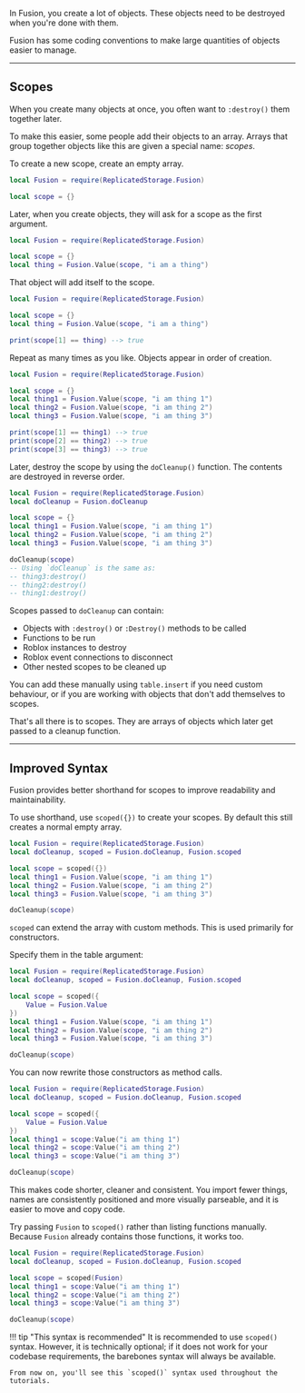 In Fusion, you create a lot of objects. These objects need to be destroyed when
you're done with them.

Fusion has some coding conventions to make large quantities of objects easier to
manage.

-----

## Scopes

When you create many objects at once, you often want to  `:destroy()` them
together later. 

To make this easier, some people add their objects to an array. Arrays that
group together objects like this are given a special name: *scopes*.

To create a new scope, create an empty array.

```Lua linenums="2" hl_lines="3"
local Fusion = require(ReplicatedStorage.Fusion)

local scope = {}
```

Later, when you create objects, they will ask for a scope as the first argument.

```Lua linenums="2" hl_lines="4"
local Fusion = require(ReplicatedStorage.Fusion)

local scope = {}
local thing = Fusion.Value(scope, "i am a thing")
```

That object will add itself to the scope.

```Lua linenums="2" hl_lines="6"
local Fusion = require(ReplicatedStorage.Fusion)

local scope = {}
local thing = Fusion.Value(scope, "i am a thing")

print(scope[1] == thing) --> true
```

Repeat as many times as you like. Objects appear in order of creation.

```Lua linenums="2"
local Fusion = require(ReplicatedStorage.Fusion)

local scope = {}
local thing1 = Fusion.Value(scope, "i am thing 1")
local thing2 = Fusion.Value(scope, "i am thing 2")
local thing3 = Fusion.Value(scope, "i am thing 3")

print(scope[1] == thing1) --> true
print(scope[2] == thing2) --> true
print(scope[3] == thing3) --> true
```

Later, destroy the scope by using the `doCleanup()` function. The contents are
destroyed in reverse order.

```Lua linenums="2" hl_lines="2 9"
local Fusion = require(ReplicatedStorage.Fusion)
local doCleanup = Fusion.doCleanup

local scope = {}
local thing1 = Fusion.Value(scope, "i am thing 1")
local thing2 = Fusion.Value(scope, "i am thing 2")
local thing3 = Fusion.Value(scope, "i am thing 3")

doCleanup(scope)
-- Using `doCleanup` is the same as:
-- thing3:destroy()
-- thing2:destroy()
-- thing1:destroy()
```

Scopes passed to `doCleanup` can contain:

- Objects with `:destroy()` or `:Destroy()` methods to be called
- Functions to be run
- Roblox instances to destroy
- Roblox event connections to disconnect
- Other nested scopes to be cleaned up

You can add these manually using `table.insert` if you need custom behaviour,
or if you are working with objects that don't add themselves to scopes.

That's all there is to scopes. They are arrays of objects which later get passed
to a cleanup function.

-----

## Improved Syntax

Fusion provides better shorthand for scopes to improve readability and
maintainability.

To use shorthand, use `scoped({})` to create your scopes. By default this still
creates a normal empty array.

```Lua linenums="2" hl_lines="2 4"
local Fusion = require(ReplicatedStorage.Fusion)
local doCleanup, scoped = Fusion.doCleanup, Fusion.scoped

local scope = scoped({})
local thing1 = Fusion.Value(scope, "i am thing 1")
local thing2 = Fusion.Value(scope, "i am thing 2")
local thing3 = Fusion.Value(scope, "i am thing 3")

doCleanup(scope)
```

`scoped` can extend the array with custom methods. This is used primarily for
constructors.

Specify them in the table argument:

```Lua linenums="2" hl_lines="4-6"
local Fusion = require(ReplicatedStorage.Fusion)
local doCleanup, scoped = Fusion.doCleanup, Fusion.scoped

local scope = scoped({
	Value = Fusion.Value
})
local thing1 = Fusion.Value(scope, "i am thing 1")
local thing2 = Fusion.Value(scope, "i am thing 2")
local thing3 = Fusion.Value(scope, "i am thing 3")

doCleanup(scope)
```

You can now rewrite those constructors as method calls.

```Lua linenums="2" hl_lines="7-9"
local Fusion = require(ReplicatedStorage.Fusion)
local doCleanup, scoped = Fusion.doCleanup, Fusion.scoped

local scope = scoped({
	Value = Fusion.Value
})
local thing1 = scope:Value("i am thing 1")
local thing2 = scope:Value("i am thing 2")
local thing3 = scope:Value("i am thing 3")

doCleanup(scope)
```

This makes code shorter, cleaner and consistent. You import fewer things, names
are consistently positioned and more visually parseable, and it is easier to
move and copy code.

Try passing `Fusion` to `scoped()` rather than listing functions manually. 
Because `Fusion` already contains those functions, it works too.

```Lua linenums="2" hl_lines="4"
local Fusion = require(ReplicatedStorage.Fusion)
local doCleanup, scoped = Fusion.doCleanup, Fusion.scoped

local scope = scoped(Fusion)
local thing1 = scope:Value("i am thing 1")
local thing2 = scope:Value("i am thing 2")
local thing3 = scope:Value("i am thing 3")

doCleanup(scope)
```

!!! tip "This syntax is recommended"
	It is recommended to use `scoped()` syntax. However, it is technically
	optional; if it does not work for your codebase requirements, the barebones
	syntax will always be available.

	From now on, you'll see this `scoped()` syntax used throughout the tutorials.